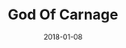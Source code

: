 ---
subheader: 'written by Yasmina Reza

  directed by Brandon McCallister

  Winter 2018'
description: "<p>When two eleven-year-old boys face an altercation on the playground,\
  \ two sets of Brooklyn parents meet in hopes of clean resolution, but what ensues\
  \ is nothing short of a total catastrophe. Through her masterful script, Yasmina\
  \ Reza tests the limits of language, prejudice, and the human breaking point. Experience\
  \ this captivating and chilling Tony-award winning drama about what it means to\
  \ fight for your beliefs.</p><h4 class=\"mt-2 mb-2\">Cast</h4> <p><span data-sheets-userformat=\"\
  0}\" data-sheets-value='\"Rex Lee (Alan Raleigh) is a first year Public Policy Studies\
  \ and History major. He was nominated for a Jerry Herman Award for Best Supporting\
  \ Actor in a Musical and won multiple DTASC festival awards during high school.\
  \ This is his first show at UChicago and he hopes to do more! During his free time,\
  \ Rex enjoys advocating for Taiwanese independence and talking about the weather.\
  \ \"}'><strong>Rex Lee</strong> (Alan) is a first year Public Policy Studies and\
  \ History major. He was nominated for a Jerry Herman Award for Best Supporting Actor\
  \ in a Musical and won multiple DTASC festival awards during high school. This is\
  \ his first show at UChicago and he hopes to do more! During his free time, Rex\
  \ enjoys advocating for Taiwanese independence and talking about the weather.</span></p><p><span\
  \ data-sheets-userformat=\"0}\" data-sheets-value=\"&quot;Margaret Lazarovits (Annette)\
  \ is a fourth year Physics major and Theatre and Performance Studies minor. Previous\
  \ UT credits include West Side Story (Consuela), Miss Julie (Asst. Director) and\
  \ Macbeth (Asst. Director). She is also a current and founding member of On The\
  \ Verge, a summer repertory theatre company based in Santa Barbara, CA, which focuses\
  \ on premiering female and LGTBQ+ narratives. On the Verge credits include Caylee's\
  \ First Big Show!!! (Director, Stage Manager) and Footprints at Laetoli (Director,\
  \ Stage Manager). &quot;}\"><strong>Margaret Lazarovits</strong> (Annette) is a\
  \ fourth year Physics major and Theatre and Performance Studies minor. Previous\
  \ UT credits include <em>West Side Story</em> (Consuela), <em>Miss Julie</em> (Assistant\_\
  Director) and <em>Macbeth</em> (Assistant\_Director). She is also a current and\
  \ founding member of On The Verge, a summer repertory theatre company based in Santa\
  \ Barbara, CA, which focuses on premiering female and LGTBQ+ narratives. On the\
  \ Verge credits include <em>Caylee's First Big Show!!!</em> (Director, Stage Manager)\
  \ and <em>Footprints at Laetoli</em> (Director, Stage Manager).\_</span></p><p><span\
  \ data-sheets-userformat=\"0}\" data-sheets-value=\"&quot;Brandon Powell (Michael)\
  \ is a first year, undecided, in the college. This is his second performance with\
  \ university theater. Brandon performed in UT's Fall production of Next to Normal\
  \ (Gabe) and hopes to stay involved with UT over his  four years.&quot;}\"><strong>Brandon\
  \ Powell</strong> (Michael) is a first year of\_undecided major\_in the college.\
  \ This is his second performance with University Theater. Brandon performed in UT's\
  \ fall production of <em>Next to Normal</em> (Gabe) and hopes to stay involved with\
  \ UT over his four years.</span></p><p><span data-sheets-userformat=\"0}\" data-sheets-value=\"\
  &quot;Natalie Pasquinelli (Veronica) is a fourth year Sociology major. Her UT credits\
  \ include The Children's Hour (Martha), Geography of a Horse Dreamer (Fingers),\
  \ Noises Off (Belinda), Miss Julie (Julie), Rumors (Claire), and Closer (Anna).&quot;}\"\
  ><strong>Natalie Pasquinelli </strong>(Veronica) is a fourth year Sociology major.\
  \ Her UT credits include <em>The Children's Hour</em> (Martha), <em>Geography of\
  \ a Horse Dreamer</em> (Fingers), <em>Noises Off</em> (Belinda), <em>Miss Julie</em>\
  \ (Julie), <em>Rumors </em>(Claire), and <em>Closer</em> (Anna).</span></p><h4 class=\"\
  mt-2 mb-2\">Production Staff</h4> <p><span data-sheets-userformat=\"0}\" data-sheets-value=\"\
  &quot;Brandon McCallister (Director) is a fourth year Comparative Human Development\
  \ and TAPS double major in the College. He has previously worked on She Kills Monsters\
  \ (Director), Next to Normal (Stage Manager), Comedy of Errors (Stage Manager),\
  \ Twelfth Night (Stage Manager), Romeo and Juliet (Scenic/Props Designer), Love's\
  \ Labour's Lost (Assistant Director), Richard II (ASM), and Henry V (ASM). He has\
  \ also worked on The House Theatre of Chicago's productions of Diamond Dogs (ASM)\
  \ and A Comedical Tragedy for Mister Punch (SM Intern).  Brandon is a member of\
  \ University Theater's committee.&quot;}\"><strong>Brandon McCallister</strong>\
  \ (Director) is a fourth year Comparative Human Development and TAPS double major\
  \ in the College. He has previously worked on <em>She Kills Monsters</em> (Director),\
  \ <em>Next to Normal</em> (Stage Manager), <em>Comedy of Errors</em> (Stage Manager),\
  \ <em>Twelfth Night</em> (Stage Manager), <em>Romeo and Juliet</em> (Scenic/Props\
  \ Designer), <em>Love's Labour's Lost</em> (Assistant Director), <em>Richard II</em>\
  \ (ASM), and <em>Henry V</em> (ASM). He has also worked on The House Theatre of\
  \ Chicago's productions of <em>Diamond Dogs</em> (ASM) and <em>A Comedical Tragedy\
  \ for Mister Punch</em> (SM Intern). Brandon is a member of University Theater's\
  \ committee.</span></p><p><span data-sheets-userformat=\"0}\" data-sheets-value=\"\
  &quot;Michelle Noyes (Production Manager) is a third year biology major. She has\
  \ previously production managed Next to Normal and She Kills Monsters. God of Carnage\
  \ will be her last show, and she's so excited to be working with such a wonderful\
  \ group of people.&quot;}\"><strong>Michelle Noyes</strong> (Production Manager)\
  \ is a third year biology major. She has previously production managed <em>Next\
  \ to Normal</em> and <em>She Kills Monsters</em>. <em>God of Carnage</em> will be\
  \ her last show, and she's so excited to be working with such a wonderful group\
  \ of people.</span></p> <p><span data-sheets-userformat=\"0}\" data-sheets-value=\"\
  &quot;Katy Surhigh (Stage Manager) is a fourth year English major. In UT, she primarily\
  \ works as a stage manager and actor. Previous UT/TAPS credits include Peter and\
  \ the Starcatcher (Mrs. Bumbrake), LEAR (SM), Mr. Burns, a post-electric play (Nelson),\
  \ The Winter's Tale (ASM), The Seagull (ASM), and Urinetown (Billy Boy Bill). Katy\
  \ has also served on UT Committee since 2016.&quot;}\"><strong>Katy Surhigh</strong>\
  \ (Stage Manager) is a fourth year English major. In UT, she primarily works as\
  \ a stage manager and actor. Previous UT/TAPS credits include <em>Peter and the\
  \ Starcatcher</em> (Mrs. Bumbrake), <em>LEAR</em> (SM), <em>Mr\_Burns, a post-electric\
  \ play</em> (Nelson), <em>The Winter's Tale</em> (ASM), <em>The Seagull</em> (ASM),\
  \ and <em>Urinetown</em> (Billy Boy Bill). Katy has also served on UT Committee\
  \ since 2016.</span></p><p><span data-sheets-userformat=\"0}\" data-sheets-value='\"\
  Casey McKenna (Lighting Designer) is a third year Comparative Human Development\
  \ and Spanish major in the college. She has previously worked on Mr. Burns, a post-electric\
  \ play (Lighting Designer). She is looking forward to leaving Theater East and spending\
  \ the rest of the quarter working in a different room in Logan. \"}'><strong>Casey\
  \ McKenna</strong> (Lighting Designer) is a third year Comparative Human Development\
  \ and Spanish major in the college. She has previously worked on <em>Mr\_Burns,\
  \ a post-electric play</em> (Lighting Designer). She is looking forward to leaving\
  \ Theater East and spending the rest of the quarter working in a different room\
  \ in Logan.</span></p><p><span data-sheets-userformat=\"0}\" data-sheets-value=\"\
  \ Reimagined (APM), After the Revolution (PM), Peter and the Star Catcher (PM),\
  \ She Kills Monsters (Asst Sound Design). In addition to work in the UT community,\
  \ Patrick manages Occam's Razor, UChicago's freest improv comedy group, and is a\
  \ member of the Club Volleyball Team. &quot;}\"><strong>Patrick Doyle</strong> (Sound\
  \ Designer) is a third-year majoring in Philosophy. His previous UT credits include:\
  \ <em>Urinetown</em> (Asst. Prod. Manager), <em>The Seagull</em> (APM), <em>Navarasa:\
  \ Reimagined</em> (APM), <em>After the Revolution</em> (PM), <em>Peter and the Starcatcher</em>\
  \ (PM), <em>She Kills Monsters</em> (Asst Sound Design). In addition to work in\
  \ the UT community, Patrick manages Occam's Razor, UChicago's freest improv comedy\
  \ group, and is a member of the Club Volleyball Team.</span></p><p><span data-sheets-userformat=\"\
  0}\" data-sheets-value='\"Afriti Bankwalla (Costume Designer) is a student in the\
  \ college.\"}'><strong>Afriti Bankwalla </strong>(Costume Designer) is a student\
  \ in the college.</span></p> <p><span data-sheets-userformat=\"0}\" data-sheets-value='\"\
  Eren Ahn (props manager) is a third-year Biological Sciences and DoVA double major.\
  \ Other UT credits include Next to Normal (props manager); Mr Burns, a Post-Electric\
  \ Play (props assistant); and After the Revolution (costumes assistant). When not\
  \ suffering for ~art~, Eren can be found in Logan Cafe, the fourth floor of Anatomy,\
  \ or C-Shop, most likely suffering for other reasons. Like schoolwork. Or dogs.\"\
  }'><strong>Eren Ahn</strong> (Props Designer) is a third-year Biological Sciences\
  \ and DoVA double major. Other UT credits include <em>Next to Normal</em> (Props\
  \ Designer),\_<em>Mr Burns, a post-electric play</em> (Assistant Props Designer),\_\
  and <em>After the Revolution</em> (Assistant Costume Designer). When not suffering\
  \ for ~art~, Eren can be found in Logan Cafe, the fourth floor of Anatomy, or C-Shop,\
  \ most likely suffering for other reasons. Like schoolwork. Or dogs.</span></p>\
  \ <p><span data-sheets-userformat=\"0}\" data-sheets-value='\"Paris Bezanis (scenic\
  \ designer) is a second year Russian Eastern European Studies major. He has previously\
  \ worked on Next to Normal (scenic designer). His favorite snack is the Cheez-it.\
  \ \"}'><strong>Paris Bezanis</strong> (Scenic Designer) is a second year Russian\
  \ Eastern European Studies major. He has previously worked on <em>Next to Normal</em>\
  \ (Scenic Designer). His favorite snack is the Cheez-it.\_</span></p><p><span data-sheets-userformat=\"\
  0}\" data-sheets-value=\"&quot;Sophie Hoyt (dramaturg) is a third year English major.\
  \ Previous UT/TAPS credits include The Children's Hour (Mary), Mr Burns, a post-electric\
  \ play (Assistant Costume Designer) After the Revolution (Emma), West Side Story\
  \ (Assistant Director), All Choiceless She (Andromeda), and Miss Julie (Mother)\
  \ as well as two performances with Fire Escape Films. &quot;}\"><strong>Sophie Hoyt</strong>\
  \ (Dramaturg) is a third year English major. Previous UT/TAPS credits include <em>The\
  \ Children's Hour</em> (Mary), <em>Mr Burns, a post-electric play</em> (Assistant\
  \ Costume Designer) <em>After the Revolution</em> (Emma), <em>West Side Story</em>\
  \ (Assistant Director), <em>All Choiceless She</em> (Andromeda), and <em>Miss Julie</em>\
  \ (Mother) as well as two performances with Fire Escape Films.\_</span></p><p><strong>Grace\
  \ Bolander</strong> (Committee Liaison) is a student in the college.</p> <p><strong>Stephanie\
  \ Slaven-Ruffing </strong>(Tech Staff Liaison) is a student in the college.</p><p><span\
  \ data-sheets-userformat=\"0}\" data-sheets-value=\"&quot;Quinn Kane (Assistant\
  \ Director) is a third year Classics and History major. This is Quinn's first time\
  \ in a directing role. Previously, he acted in Urinetown (Bobby Strong), Hamlet\
  \ (Polonius), West Side Story (Baby John), The Comedy of Errors (Aegeon/Pinch),\
  \ Mr. Burns: A Post-Electric Play (Gibson/Homer), and She Kills Monsters (Chuck).\
  \ Quinn also served as assistant costume designer for Geography of a Horse Dreamer\
  \ and She Kills Monsters. &quot;}\"><strong>Quinn Kane</strong> (Assistant Director)\
  \ is a third year Classics and History major. This is Quinn's first time in a directing\
  \ role. Previously, he acted in <em>Urinetown</em> (Bobby Strong), <em>Hamlet</em>\
  \ (Polonius), <em>West Side Story</em> (Baby John), <em>The Comedy of Errors</em>\
  \ (Aegeon/Pinch),<em> Mr\_Burns,\_a\_post-electric play</em> (Gibson/Homer), and\
  \ <em>She Kills Monsters</em> (Chuck). Quinn also served as assistant costume designer\
  \ for <em>Geography of a Horse Dreamer</em> and <em>She Kills Monsters</em>.</span></p><p><span\
  \ data-sheets-userformat=\"0}\" data-sheets-value='\"Emma Shapiro(Assistant Stage\
  \ Manager) is a first year prospective Linguistics major. She has previously worked\
  \ on Peter and the Starcatcher (Assistant Stage manager). \"}'><strong>Emma Shapiro</strong>\
  \ (Assistant Stage Manager) is a first year prospective Linguistics major. She has\
  \ previously worked on <em>Peter and the Starcatcher </em>(Assistant Stage Manager).\_\
  </span></p> <p><strong>Peyton Walker </strong>(Assistant Production Manager) is\
  \ a student in the college.</p><p><strong>Emily Terian</strong> (Assistant Lighting\
  \ Designer) is a student in the college.</p><p><strong>Sara Everson</strong> (Assistant\
  \ Props Designer)\_is a student in the college.</p><p><strong>Sarah Okayli Masaryk</strong>\
  \ (Assistant Scenic\_Designer)\_is a student in the college.</p> <p><strong>Simone\
  \ Gewirth</strong> (Assistant Scenic Designer)\_is a student in the college.</p><p><span\
  \ data-sheets-userformat=\"0}\" data-sheets-value='\"Doga Sarier (Assistant Set\
  \ Designer) is a first year Economics and Political Science major. She has previously\
  \ worked on Next to Normal (Assistant Production Manager). \"}'><strong>Doga Sarier\
  \ </strong>(Assistant Set Designer) is a first year Economics and Political Science\
  \ major. She has previously worked on <em>Next to Normal </em>(Assistant Production\
  \ Manager).\_</span></p><p><strong>Aparna Srinivasan</strong> (Assistant Costume\
  \ Designer)\_is a student in the college.</p>"
slug: god-carnage
title: God Of Carnage
layout: show-info
quarter: winter
year: 2018
season: 2017-2018 Shows
date: 2018-01-08

---
